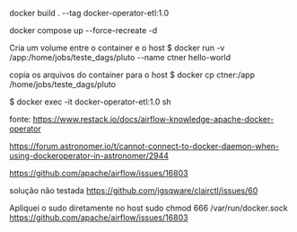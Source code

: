docker build . --tag docker-operator-etl:1.0

docker compose up --force-recreate -d

Cria um volume entre o container e o host
$ docker run -v /app:/home/jobs/teste_dags/pluto --name ctner hello-world

copia os arquivos do container para o host
$ docker cp ctner:/app /home/jobs/teste_dags/pluto

$ docker exec -it docker-operator-etl:1.0 sh



fonte:
https://www.restack.io/docs/airflow-knowledge-apache-docker-operator

https://forum.astronomer.io/t/cannot-connect-to-docker-daemon-when-using-dockeroperator-in-astronomer/2944

https://github.com/apache/airflow/issues/16803

solução não testada
https://github.com/jgsqware/clairctl/issues/60


Apliquei o sudo diretamente no host
sudo chmod 666 /var/run/docker.sock
https://github.com/apache/airflow/issues/16803
